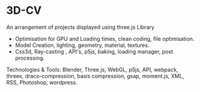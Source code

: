 # 3D-CV
An arrangement of projects displayed using three.js Library

* Optimisation for GPU and Loading times, clean coding, file optimisation.
* Model Creation, lighting, geometry, material, textures.
* Css3d, Ray-casting , API's, p5js, baking, loading manager, post processing.


Technologies & Tools: Blender, Three.js, WebGL, p5js, API, webpack, threex, draco-compression, basis compression, gsap, moment.js, XML, RSS, Photoshop, wordpress.
